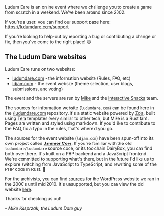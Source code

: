 Ludum Dare is an online event where we challenge you to create a game from scratch in a weekend. We've been around since 2002.

If you're a user, you can find our support page here: https://ludumdare.com/support

If you're looking to help-out by reporting a bug or contributing a change or fix, then you've come to the right place! :smile:


## The Ludum Dare websites
Ludum Dare runs on two websites:

* [ludumdare.com](https://ludumdare.com) - the information website (Rules, FAQ, etc)
* [ldjam.com](https://ldjam.com) - the event website (theme selection, user blogs, submissions, and voting)

The event and the servers are run by [Mike](https://github.com/mikekasprzak) and the [Interactive Snacks](https://github.com/InteractiveSnacks) team.

The sources for information website (`ludumdare.com`) can be found here in the [/ludumdare.com](https://github.com/LudumDare/ludumdare.com) repository. It's a static website powered by [Zola](https://www.getzola.org/), built using [Tera](https://tera.netlify.app/) templates (very similar to other tech, but Mike is a Rust fan). Pages are written and styled using markdown. If you'd like to contribute to the FAQ, fix a typo in the rules, that's where'd you go.

The sources for the event website (`ldjam.com`) have been spun-off into its own project called [**Jammer Core**](https://github.com/JammerCore). If you're familiar with the old `ludumdare/ludumdare` source code, or its toolchain DairyBox, you can find both over there. It's built on a PHP backend and a JavaScript frontend. We're committed to supporting what's there, but in the future I'd like us to explore switching from JavaScript to TypeScript, and rewriting some of the PHP code in Rust. 🦀

For the archivists, you can find [sources](https://github.com/LudumDare/ludumdare-2008/) for the WordPress website we ran in the 2000's until mid 2010. It's unsupported, but you can view the old website [here](http://ludumdare.com/compo).

Thanks for checking us out!

_- Mike Kasprzak, the Ludum Dare guy_
